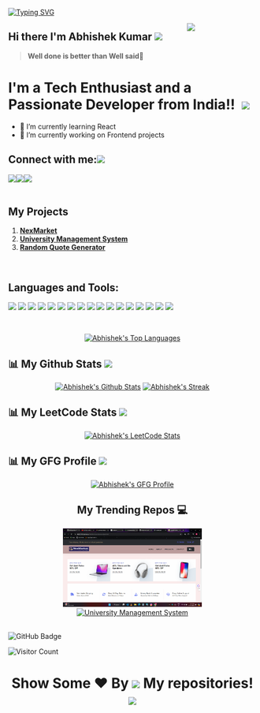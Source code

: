 [![Typing SVG](https://readme-typing-svg.herokuapp.com?color=F77222&size=29&multiline=true&width=700&lines=Welcome+To+Abhishek+Kumar's+GitHub+Profile)](https://git.io/typing-svg)

<a href="#"><img width="28%" height="auto" align="right" src="https://user-images.githubusercontent.com/76244600/130684066-fb0b5e47-6c93-469e-ba45-7cb62833b965.png" /></a>
## Hi there I'm Abhishek Kumar <img src="https://github.com/TheDudeThatCode/TheDudeThatCode/blob/master/Assets/Mario_Hello_Big.gif" height="30px">
> **Well done is better than Well said**💪

# I'm a Tech Enthusiast and a Passionate Developer from India!! </b>&nbsp;<img src="https://github.com/TheDudeThatCode/TheDudeThatCode/blob/master/Assets/Designer.gif" height="44px">

- 🌱 I’m currently learning React
- 🔭 I’m currently working on Frontend projects

## Connect with me:<img src="https://github.com/TheDudeThatCode/TheDudeThatCode/blob/master/Assets/Handshake.gif" height="32px">
<a href="https://www.linkedin.com/in/abhishek7781/" target="blank">
  <img align="left"  src="https://img.shields.io/badge/LinkedIn-0077B5?style=for-the-badge&logo=linkedin&logoColor=white" />
</a>
<a href="https://www.instagram.com/hey_abhishek77/">
  <img align="left"  src="https://img.shields.io/badge/Instagram-E4405F?style=for-the-badge&logo=instagram&logoColor=white" />
</a>
<a href="mailto:rockabhisheksingh778189@gmail.com">
  <img align="left" src="https://img.shields.io/badge/Gmail-D14836?style=for-the-badge&logo=gmail&logoColor=white" />
</a>
<br>
<br>

## My Projects
<ol>
  <li><a href="https://abhi773925.github.io/NexMarket/"><strong>NexMarket</strong></a></li>
  <li><a href="https://abhi773925.github.io/Lovely-Professional-University-UMS-/"><strong>University Management System</strong></a></li>
  <li><a href="https://abhi773925.github.io/Random-Quotes-Generator/"><strong>Random Quote Generator</strong></a></li>
</ol>
<br>

## Languages and Tools:
![](https://img.shields.io/badge/HTML5-E34F26?style=for-the-badge&logo=html5&logoColor=white)
![](https://img.shields.io/badge/JavaScript-F7DF1E?style=for-the-badge&logo=javascript&logoColor=black)
![](https://img.shields.io/badge/CSS3-1572B6?style=for-the-badge&logo=css3&logoColor=white)
![](https://img.shields.io/badge/React-61DAFB?style=for-the-badge&logo=react&logoColor=black)
![](https://img.shields.io/badge/Bootstrap-7952B3?style=for-the-badge&logo=bootstrap&logoColor=white)
![](https://img.shields.io/badge/Tailwind%20CSS-38B2AC?style=for-the-badge&logo=tailwind-css&logoColor=white)
![](https://img.shields.io/badge/json-5E5C5C?style=for-the-badge&logo=json&logoColor=white)
![](https://img.shields.io/badge/Ubuntu-E95420?style=for-the-badge&logo=ubuntu&logoColor=white)
![](https://img.shields.io/badge/C-00599C?style=for-the-badge&logo=c&logoColor=white)
![](https://img.shields.io/badge/C%2B%2B-00599C?style=for-the-badge&logo=c%2B%2B&logoColor=white)
![](https://img.shields.io/badge/Python-FFFFFF?style=for-the-badge&logo=python&logoColor=darkgreen)
![](https://img.shields.io/badge/GitHub-100000?style=for-the-badge&logo=github&logoColor=white)
![](https://img.shields.io/badge/Git-F05032?style=for-the-badge&logo=git&logoColor=white)
![](https://img.shields.io/badge/Node.js-339933?style=for-the-badge&logo=nodedotjs&logoColor=white)
![](https://img.shields.io/badge/npm-CB3837?style=for-the-badge&logo=npm&logoColor=white)
![](https://img.shields.io/badge/Visual_Studio_Code-0078D4?style=for-the-badge&logo=visual%20studio%20code&logoColor=white)
![](https://img.shields.io/badge/Canva-%2320C4CB.svg?&style=for-the-badge&logo=Canva&logoColor=white)

<br>
<p align="center">
  <a href="#"><img alt="Abhishek's Top Languages" src="https://github-readme-stats.vercel.app/api/top-langs/?username=Abhi773925&langs_count=8&count_private=true&layout=compact&theme=react&hide_border=false&bg_color=0D1117" /></a>
</p>

## 📊 My Github Stats <img src="https://user-images.githubusercontent.com/76244600/130684889-4425a8ef-53ba-48f3-9433-871976fba0e9.gif" height="45px">
<p align="center">
  <a href="#"><img alt="Abhishek's Github Stats" src="https://github-readme-stats.vercel.app/api?username=Abhi773925&show_icons=false&count_private=true&theme=react&hide_border=true&bg_color=0D1117" /></a>
  <a href="#"><img alt="Abhishek's Streak" src="https://github-readme-streak-stats.herokuapp.com/?user=Abhi773925&theme=black-ice&hide_border=true&stroke=0000&background=0D1117" /></a>
</p>

## 📊 My LeetCode Stats <img src="https://user-images.githubusercontent.com/76244600/130684889-4425a8ef-53ba-48f3-9433-871976fba0e9.gif" height="45px">

<p align="center">
  <a href="https://leetcode.com/u/abhishek7739/">
    <img alt="Abhishek's LeetCode Stats" src="https://leetcode-stats.vercel.app/api?username=abhishek7739&theme=dark" />
  </a>
</p>

## 📊 My GFG Profile <img src="https://user-images.githubusercontent.com/76244600/130684889-4425a8ef-53ba-48f3-9433-871976fba0e9.gif" height="45px">

<p align="center">
  <a href="https://www.geeksforgeeks.org/user/rockabhishek0ok7/">
    <img alt="Abhishek's GFG Profile" src="https://img.shields.io/badge/GeeksforGeeks-0A9D00?style=for-the-badge&logo=geeksfor geeks&logoColor=white" />
  </a>
</p>


<h2 align="center">My Trending Repos 💻</h2>
<p align='center'>
  <a href="https://github.com/Abhi773925/NexMarket"><img width="282" src="https://github.com/Abhi773925/NexMarket/blob/main/Screenshot%20(248).png" alt="NexMarket"></a>
  <a href="https://github.com/Abhi773925/Lovely-Professional-University-UMS-"><img width="282" src="https://github.com/Abhi773925/Lovely-Professional-University-UMS-/blob/main/Screenshot%20(209).png" alt="University Management System"></a>
</p>
<br>
<a><img src="https://img.shields.io/github/followers/Abhi773925?label=Followers&style=social" alt="GitHub Badge"></a>

![Visitor Count](https://komarev.com/ghpvc/?username=Abhi773925&color=orange&style=flat-square)

### <h1><p align ="center">Show Some ❤️ By  <img src="https://media.giphy.com/media/ObNTw8Uzwy6KQ/giphy.gif" height="25px"> My repositories!<img src="https://user-images.githubusercontent.com/76244600/130682427-5b987fe2-9a2e-4e08-9e59-b951a8e58a84.gif" height="25px"></p></h1>
